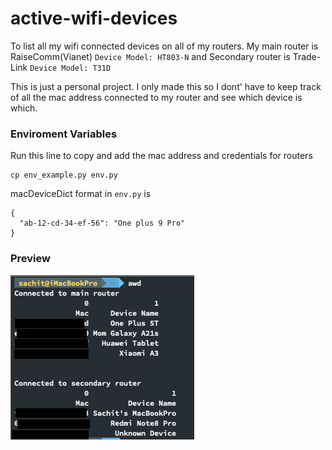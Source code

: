 # active-wifi-devices

To list all my wifi connected devices on all of my routers. My main router is RaiseComm(Vianet) `Device Model: HT803-N` and Secondary router is Trade-Link `Device Model: T31D`

This is just a personal project. I only made this so I dont' have to keep track of all the mac address connected to my router and see which device is which.

### Enviroment Variables

Run this line to copy and add the mac address and credentials for routers
```
cp env_example.py env.py
```

macDeviceDict format in `env.py` is
```
{
  "ab-12-cd-34-ef-56": "One plus 9 Pro"
}
```

### Preview
![Preview](https://raw.githubusercontent.com/tsachit/active-wifi-devices/main/ScreenShot.png)
